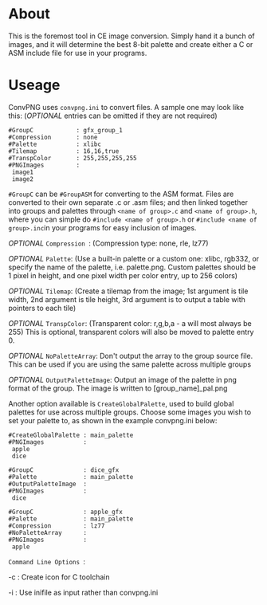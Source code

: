 # About

This is the foremost tool in CE image conversion. Simply hand it a bunch of images, and it will determine the best 8-bit palette and create either a C or ASM include file for use in your programs.

# Useage

ConvPNG uses `convpng.ini` to convert files. A sample one may look like this: (*OPTIONAL* entries can be omitted if they are not required)

```
#GroupC            : gfx_group_1
#Compression       : none
#Palette           : xlibc
#Tilemap           : 16,16,true
#TranspColor       : 255,255,255,255
#PNGImages         :
 image1
 image2
```

`#GroupC` can be `#GroupASM` for converting to the ASM format. Files are converted to their own separate .c or .asm files; and then linked together into groups and palettes through `<name of group>.c` and `<name of group>.h`, where you can simple do `#include <name of group>.h` or `#include <name of group>.inc`in your programs for easy inclusion of images.

*OPTIONAL*  `Compression `: (Compression type: none, rle, lz77)

*OPTIONAL*  `Palette`: (Use a built-in palette or a custom one: xlibc, rgb332, or specify the name of the palette, i.e. palette.png. Custom palettes should be 1 pixel in height, and one pixel width per color entry, up to 256 colors)

*OPTIONAL*  `Tilemap`: (Create a tilemap from the image; 1st argument is tile width, 2nd argument is tile height, 3rd argument is to output a table with pointers to each tile)

*OPTIONAL*  `TranspColor`: (Transparent color: r,g,b,a - a will most always be 255) This is optional, transparent colors will also be moved to palette entry 0.

*OPTIONAL*  `NoPaletteArray`: Don't output the array to the group source file. This can be used if you are using the same palette across multiple groups

*OPTIONAL*  `OutputPaletteImage`: Output an image of the palette in png format of the group. The image is written to [group_name]_pal.png

Another option available is `CreateGlobalPalette`, used to build global palettes for use across multiple groups. Choose some images you wish to set your palette to, as shown in the example convpng.ini below:

```
#CreateGlobalPalette : main_palette
#PNGImages           :
 apple
 dice

#GroupC              : dice_gfx
#Palette             : main_palette
#OutputPaletteImage  :
#PNGImages           :
 dice

#GroupC              : apple_gfx
#Palette             : main_palette
#Compression         : lz77
#NoPaletteArray      :
#PNGImages           :
 apple
```

`Command Line Options `:

   -c <description>: Create icon for C toolchain
   
   -i <inifile>: Use inifile as input rather than convpng.ini
